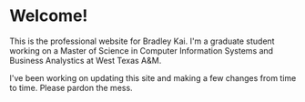 <h1>Welcome!</h1>
<p>This is the professional website for Bradley Kai.
I'm a graduate student working on a Master of Science in Computer Information Systems and Business Analystics at West Texas A&M.

I've been working on updating this site and making a few changes from time to time. Please pardon the mess.
</p>
